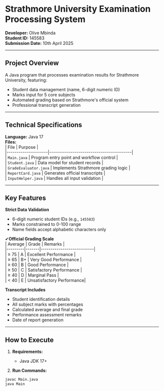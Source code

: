 # Strathmore University Examination Processing System  
**Developer:** Olive Mbinda  
**Student ID:** 145583  
**Submission Date:** 10th April 2025  

---

## Project Overview  
A Java program that processes examination results for Strathmore University, featuring:  
- Student data management (name, 6-digit numeric ID)  
- Marks input for 5 core subjects  
- Automated grading based on Strathmore's official system  
- Professional transcript generation  

---

## Technical Specifications  
**Language:** Java 17  
**Files:**  
| File                | Purpose                                  |  
|---------------------|------------------------------------------|  
| `Main.java`         | Program entry point and workflow control |  
| `Student.java`      | Data model for student records           |  
| `GradeEvaluator.java` | Implements Strathmore grading logic      |  
| `ReportCard.java`   | Generates official transcripts           |  
| `InputHelper.java`  | Handles all input validation             |  

---

## Key Features  
 **Strict Data Validation**  
   - 6-digit numeric student IDs (e.g., `145583`)  
   - Marks constrained to 0-100 range  
   - Name fields accept alphabetic characters only  

✔**Official Grading Scale**  
| Average | Grade | Remarks                   |  
|---------|-------|---------------------------|  
| ≥ 75    | A     | Excellent Performance     |  
| ≥ 65    | B+    | Very Good Performance     |  
| ≥ 60    | B     | Good Performance          |  
| ≥ 50    | C     | Satisfactory Performance  |  
| ≥ 40    | D     | Marginal Pass             |  
| < 40    | E     | Unsatisfactory Performance|  

 **Transcript Includes**  
   - Student identification details  
   - All subject marks with percentages  
   - Calculated average and final grade  
   - Performance assessment remarks  
   - Date of report generation  

---

## How to Execute  
1. **Requirements:**  
   - Java JDK 17+  

2. **Run Commands:**  
```bash
javac Main.java  
java Main